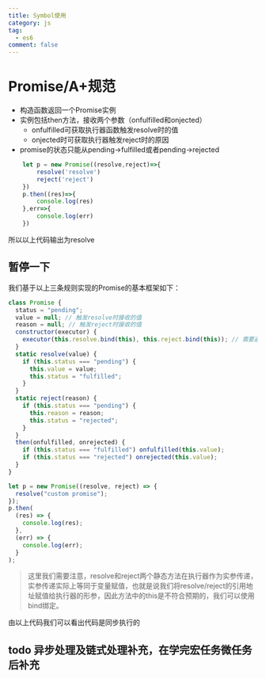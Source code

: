```yaml
---
title: Symbol使用
category: js
tag:
  - es6
comment: false
---
```


# Promise/A+规范
- 构造函数返回一个Promise实例
- 实例包括then方法，接收两个参数（onfulfilled和onjected）
    - onfulfilled可获取执行器函数触发resolve时的值
    - onjected时可获取执行器触发reject时的原因
- promise的状态只能从pending->fulfilled或者pending->rejected
```javascript
    let p = new Promise((resolve,reject)=>{
        resolve('resolve')
        reject('reject')
    })
    p.then((res)=>{
        console.log(res)
    },err=>{
        console.log(err)
    })
```
所以以上代码输出为resolve

## 暂停一下

我们基于以上三条规则实现的Promise的基本框架如下：
```javascript
class Promise {
  status = "pending";
  value = null; // 触发resolve时接收的值
  reason = null; // 触发reject时接收的值
  constructor(executor) {
    executor(this.resolve.bind(this), this.reject.bind(this)); // 需要通过bind修改this指向为当前实例
  }
  static resolve(value) {
    if (this.status === "pending") {
      this.value = value;
      this.status = "fulfilled";
    }
  }
  static reject(reason) {
    if (this.status === "pending") {
      this.reason = reason;
      this.status = "rejected";
    }
  }
  then(onfulfilled, onrejected) {
    if (this.status === "fulfilled") onfulfilled(this.value);
    if (this.status === "rejected") onrejected(this.value);
  }
}

let p = new Promise((resolve, reject) => {
  resolve("custom promise");
});
p.then(
  (res) => {
    console.log(res);
  },
  (err) => {
    console.log(err);
  }
);
```
> 这里我们需要注意，resolve和reject两个静态方法在执行器作为实参传递，实参传递实际上等同于变量赋值，也就是说我们将resolve/reject的引用地址赋值给执行器的形参，因此方法中的this是不符合预期的，我们可以使用bind绑定。

由以上代码我们可以看出代码是同步执行的

## todo 异步处理及链式处理补充，在学完宏任务微任务后补充